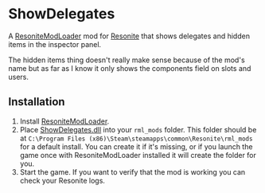 # ShowDelegates

A [ResoniteModLoader](https://github.com/resonite-modding-group/ResoniteModLoader) mod for [Resonite](https://resonite.com/) that shows delegates and hidden items in the inspector panel.

The hidden items thing doesn't really make sense because of the mod's name but as far as I know it only shows the components field on slots and users.

## Installation
1. Install [ResoniteModLoader](https://github.com/resonite-modding-group/ResoniteModLoader).
1. Place [ShowDelegates.dll](https://github.com/art0007i/ShowDelegates/releases/latest/download/ShowDelegates.dll) into your `rml_mods` folder. This folder should be at `C:\Program Files (x86)\Steam\steamapps\common\Resonite\rml_mods` for a default install. You can create it if it's missing, or if you launch the game once with ResoniteModLoader installed it will create the folder for you.
1. Start the game. If you want to verify that the mod is working you can check your Resonite logs.
